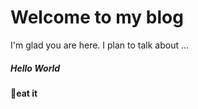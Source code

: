 # Welcome to my blog

I'm glad you are here. I plan to talk about ...

##### Hello World

:cake:**eat it**
